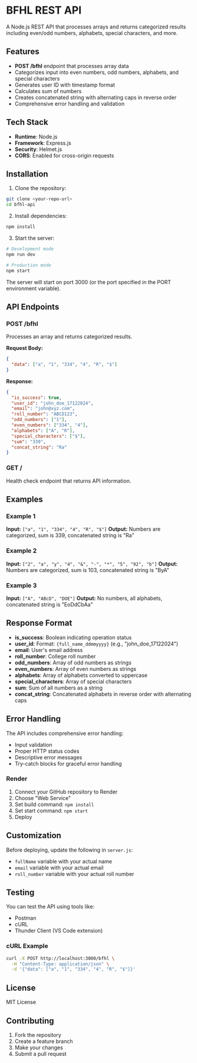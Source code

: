 # BFHL REST API

A Node.js REST API that processes arrays and returns categorized results including even/odd numbers, alphabets, special characters, and more.

## Features

- **POST /bfhl** endpoint that processes array data
- Categorizes input into even numbers, odd numbers, alphabets, and special characters
- Generates user ID with timestamp format
- Calculates sum of numbers
- Creates concatenated string with alternating caps in reverse order
- Comprehensive error handling and validation

## Tech Stack

- **Runtime**: Node.js
- **Framework**: Express.js
- **Security**: Helmet.js
- **CORS**: Enabled for cross-origin requests

## Installation

1. Clone the repository:
```bash
git clone <your-repo-url>
cd bfhl-api
```

2. Install dependencies:
```bash
npm install
```

3. Start the server:
```bash
# Development mode
npm run dev

# Production mode
npm start
```

The server will start on port 3000 (or the port specified in the PORT environment variable).

## API Endpoints

### POST /bfhl

Processes an array and returns categorized results.

**Request Body:**
```json
{
  "data": ["a", "1", "334", "4", "R", "$"]
}
```

**Response:**
```json
{
  "is_success": true,
  "user_id": "john_doe_17122024",
  "email": "john@xyz.com",
  "roll_number": "ABCD123",
  "odd_numbers": ["1"],
  "even_numbers": ["334", "4"],
  "alphabets": ["A", "R"],
  "special_characters": ["$"],
  "sum": "339",
  "concat_string": "Ra"
}
```

### GET /

Health check endpoint that returns API information.

## Examples

### Example 1
**Input:** `["a", "1", "334", "4", "R", "$"]`
**Output:** Numbers are categorized, sum is 339, concatenated string is "Ra"

### Example 2
**Input:** `["2", "a", "y", "4", "&", "-", "*", "5", "92", "b"]`
**Output:** Numbers are categorized, sum is 103, concatenated string is "ByA"

### Example 3
**Input:** `["A", "ABcD", "DOE"]`
**Output:** No numbers, all alphabets, concatenated string is "EoDdCbAa"

## Response Format

- **is_success**: Boolean indicating operation status
- **user_id**: Format: `{full_name_ddmmyyyy}` (e.g., "john_doe_17122024")
- **email**: User's email address
- **roll_number**: College roll number
- **odd_numbers**: Array of odd numbers as strings
- **even_numbers**: Array of even numbers as strings
- **alphabets**: Array of alphabets converted to uppercase
- **special_characters**: Array of special characters
- **sum**: Sum of all numbers as a string
- **concat_string**: Concatenated alphabets in reverse order with alternating caps

## Error Handling

The API includes comprehensive error handling:
- Input validation
- Proper HTTP status codes
- Descriptive error messages
- Try-catch blocks for graceful error handling



### Render
1. Connect your GitHub repository to Render
2. Choose "Web Service"
3. Set build command: `npm install`
4. Set start command: `npm start`
5. Deploy

## Customization

Before deploying, update the following in `server.js`:
- `fullName` variable with your actual name
- `email` variable with your actual email
- `roll_number` variable with your actual roll number

## Testing

You can test the API using tools like:
- Postman
- cURL
- Thunder Client (VS Code extension)

### cURL Example
```bash
curl -X POST http://localhost:3000/bfhl \
  -H "Content-Type: application/json" \
  -d '{"data": ["a", "1", "334", "4", "R", "$"]}'
```

## License

MIT License

## Contributing

1. Fork the repository
2. Create a feature branch
3. Make your changes
4. Submit a pull request
